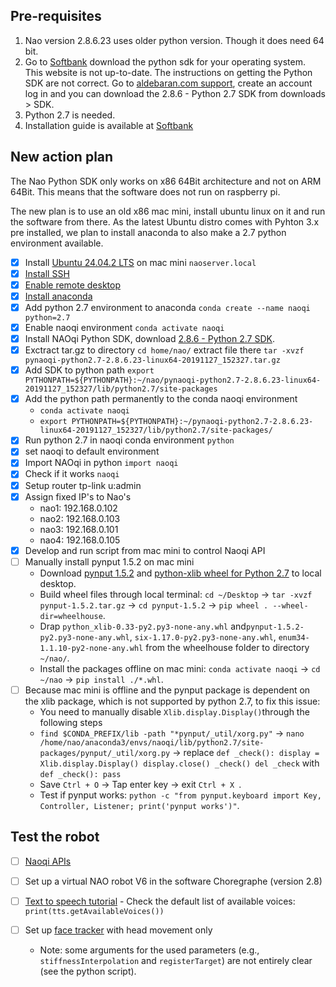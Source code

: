 ## Pre-requisites

1. Nao version 2.8.6.23 uses older python version. Though it does need 64 bit.
2. Go to [Softbank](http://doc.aldebaran.com/2-5/dev/python/index.html) download the python sdk for your operating system. This website is not up-to-date. The instructions on getting the Python SDK are not correct. Go to [aldebaran.com support](https://aldebaran.com/en/support/kb/nao6/downloads/nao6-software-downloads/), create an account log in and you can download the 2.8.6 - Python 2.7 SDK from downloads > SDK. 
3. Python 2.7 is needed.
4. Installation guide is available at [Softbank](http://doc.aldebaran.com/2-5/dev/python/install_guide.html)

## New action plan

The Nao Python SDK only works on x86 64Bit architecture and not on ARM 64Bit. This means that the software does not run on raspberry pi.

The new plan is to use an old x86 mac mini, install ubuntu linux on it and run the software from there. As the latest Ubuntu distro comes with Pyhton 3.x pre installed, we plan to install anaconda to also make a 2.7 python environment available.

- [x] Install [Ubuntu 24.04.2 LTS](https://ubuntu.com/blog/ubuntu-desktop-24-04-noble-numbat-deep-dive) on mac mini `naoserver.local`
- [x] [Install SSH](https://www.cyberciti.biz/faq/how-to-install-ssh-on-ubuntu-linux-using-apt-get/)
- [x] [Enable remote desktop](https://help.ubuntu.com/stable/ubuntu-help/sharing-desktop.html.ro)
- [x] [Install anaconda](https://linuxconfig.org/installing-anaconda-on-ubuntu-24-04)
- [x] Add python 2.7 environment to anaconda `conda create --name naoqi python=2.7`
- [x] Enable naoqi environment `conda activate naoqi`
- [x] Install NAOqi Python SDK, download [2.8.6 - Python 2.7 SDK](https://aldebaran.com/en/support/kb/nao6/downloads/nao6-software-downloads/). 
- [x] Exctract tar.gz to directory `cd home/nao/` extract file there `tar -xvzf pynaoqi-python2.7-2.8.6.23-linux64-20191127_152327.tar.gz`
- [x] Add SDK to python path `export PYTHONPATH=${PYTHONPATH}:~/nao/pynaoqi-python2.7-2.8.6.23-linux64-20191127_152327/lib/python2.7/site-packages`
- [x] Add the python path permanently to the conda naoqi environment
    - `conda activate naoqi`
    - `export PYTHONPATH=${PYTHONPATH}:~/pynaoqi-python2.7-2.8.6.23-linux64-20191127_152327/lib/python2.7/site-packages/`
- [x] Run python 2.7 in naoqi conda environment `python`
- [x] set naoqi to default environment
- [x] Import NAOqi in python `import naoqi`
- [x] Check if it works `naoqi`
- [x] Setup router tp-link u:admin
- [x] Assign fixed IP's to Nao's
    - nao1: 192.168.0.102
    - nao2: 192.168.0.103
    - nao3: 192.168.0.101
    - nao4: 192.168.0.105
- [x] Develop and run script from mac mini to control Naoqi API
- [ ] Manually install pynput 1.5.2 on mac mini
    - Download [pynput 1.5.2](https://files.pythonhosted.org/packages/source/p/pynput/pynput-1.5.2.tar.gz) and [python-xlib wheel for Python 2.7](https://pypi.org/project/python-xlib/#files) to local desktop.
    - Build wheel files through local terminal: `cd ~/Desktop` -> `tar -xvzf pynput-1.5.2.tar.gz` -> `cd pynput-1.5.2` -> `pip wheel . --wheel-dir=wheelhouse`.
    - Drap `python_xlib-0.33-py2.py3-none-any.whl` and`pynput-1.5.2-py2.py3-none-any.whl`, `six-1.17.0-py2.py3-none-any.whl`, `enum34-1.1.10-py2-none-any.whl` from the wheelhouse folder to directory `~/nao/`.
    - Install the packages offline on mac mini: `conda activate naoqi` -> `cd ~/nao` -> `pip install ./*.whl`.
- [ ] Because mac mini is offline and the pynput package is dependent on the xlib package, which is not supported by python 2.7, to fix this issue:
    - You need to manually disable `Xlib.display.Display()`through the following steps
    - `find $CONDA_PREFIX/lib -path "*pynput/_util/xorg.py"` -> `nano /home/nao/anaconda3/envs/naoqi/lib/python2.7/site-packages/pynput/_util/xorg.py` -> replace `def _check():
    display = Xlib.display.Display()
    display.close()
_check()
del _check` with `def _check():
    pass`
    - Save `Ctrl + O` -> Tap enter key -> exit `Ctrl + X `.
    - Test if pynput works: `python -c "from pynput.keyboard import Key, Controller, Listener; print('pynput works')"`.



## Test the robot
- [ ] [Naoqi APIs](http://doc.aldebaran.com/2-1/naoqi/index.html)
- [ ] Set up a virtual NAO robot V6 in the software Choregraphe (version 2.8)
- [ ] [Text to speech tutorial](http://doc.aldebaran.com/2-1/naoqi/audio/altexttospeech-tuto.html)
      - Check the default list of available voices: `print(tts.getAvailableVoices())`

- [ ] Set up [face tracker](http://doc.aldebaran.com/2-1/naoqi/trackers/altracker.html#ready-to-move-robot) with head movement only 
    - Note: some arguments for the used parameters (e.g., `stiffnessInterpolation` and `registerTarget`) are not entirely clear (see the python script).
